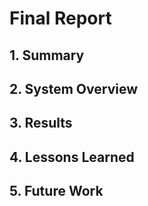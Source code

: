 # Final Report

## 1. Summary
## 2. System Overview
## 3. Results
## 4. Lessons Learned
## 5. Future Work
